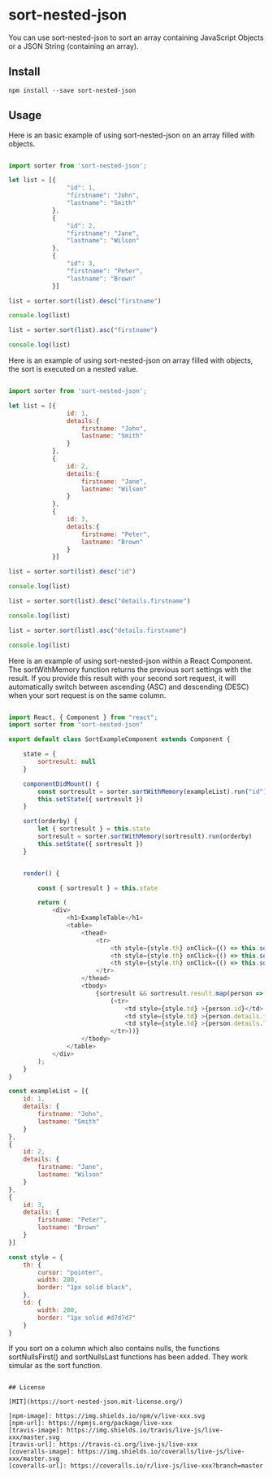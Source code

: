 # sort-nested-json

You can use sort-nested-json to sort an array containing JavaScript Objects or a JSON String (containing an array).

## Install

```shell
npm install --save sort-nested-json
```

## Usage

Here is an basic example of using sort-nested-json on an array filled with objects.

```js

import sorter from 'sort-nested-json';

let list = [{  
                "id": 1,
                "firstname": "John",
                "lastname": "Smith"
            },
            {  
                "id": 2,
                "firstname": "Jane",
                "lastname": "Wilson"
            },
            {  
                "id": 3,
                "firstname": "Peter",
                "lastname": "Brown"
            }]

list = sorter.sort(list).desc("firstname")

console.log(list)

list = sorter.sort(list).asc("firstname")

console.log(list)

```

Here is an  example of using sort-nested-json on array filled with objects, the sort is executed on a nested value.

```js

import sorter from 'sort-nested-json';

let list = [{  
                id: 1,
                details:{
                    firstname: "John",
                    lastname: "Smith"
                } 
            },
            {  
                id: 2,
                details:{                
                    firstname: "Jane",
                    lastname: "Wilson"
                }
            },
            {  
                id: 3,
                details:{                
                    firstname: "Peter",
                    lastname: "Brown"
                }
            }]

list = sorter.sort(list).desc("id")

console.log(list)            

list = sorter.sort(list).desc("details.firstname")

console.log(list)

list = sorter.sort(list).asc("details.firstname")

console.log(list)

```

Here is an  example of using sort-nested-json within a React Component. The sortWithMemory function returns the previous sort settings with the result. If you provide this result with your second sort request, it will automatically switch between ascending (ASC) and descending (DESC) when your sort request is on the same column. 

```js

import React, { Component } from "react";
import sorter from "sort-nested-json"

export default class SortExampleComponent extends Component {

    state = {
        sortresult: null
    }

    componentDidMount() {
        const sortresult = sorter.sortWithMemory(exampleList).run("id")
        this.setState({ sortresult })
    }

    sort(orderby) {
        let { sortresult } = this.state
        sortresult = sorter.sortWithMemory(sortresult).run(orderby)
        this.setState({ sortresult })
    }


    render() {

        const { sortresult } = this.state

        return (
            <div>
                <h1>ExampleTable</h1>
                <table>
                    <thead>
                        <tr>
                            <th style={style.th} onClick={() => this.sort("id")}>id</th>
                            <th style={style.th} onClick={() => this.sort("details.firstname")}>first name</th>
                            <th style={style.th} onClick={() => this.sort("details.lastname")}> last name</th>
                        </tr>
                    </thead>
                    <tbody>
                        {sortresult && sortresult.result.map(person =>
                            (<tr>
                                <td style={style.td} >{person.id}</td>
                                <td style={style.td} >{person.details.firstname}</td>
                                <td style={style.td} >{person.details.lastname}</td>
                            </tr>))}
                    </tbody>
                </table>
            </div>
        );
    }
}

const exampleList = [{
    id: 1,
    details: {
        firstname: "John",
        lastname: "Smith"
    }
},
{
    id: 2,
    details: {
        firstname: "Jane",
        lastname: "Wilson"
    }
},
{
    id: 3,
    details: {
        firstname: "Peter",
        lastname: "Brown"
    }
}]

const style = {
    th: {
        cursor: "pointer",
        width: 200,
        border: "1px solid black",
    },
    td: {
        width: 200,
        border: "1px solid #d7d7d7"
    }
}
```

If you sort on a column which also contains nulls, the functions sortNullsFirst() and sortNullsLast functions has been added. They work simular as the sort function.
```

## License

[MIT](https://sort-nested-json.mit-license.org/)

[npm-image]: https://img.shields.io/npm/v/live-xxx.svg
[npm-url]: https://npmjs.org/package/live-xxx
[travis-image]: https://img.shields.io/travis/live-js/live-xxx/master.svg
[travis-url]: https://travis-ci.org/live-js/live-xxx
[coveralls-image]: https://img.shields.io/coveralls/live-js/live-xxx/master.svg
[coveralls-url]: https://coveralls.io/r/live-js/live-xxx?branch=master